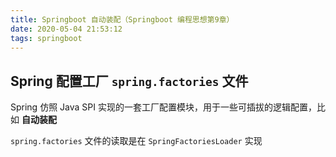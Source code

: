 ```yaml
---
title: Springboot 自动装配（Springboot 编程思想第9章）
date: 2020-05-04 21:53:12
tags: springboot
---
```


## Spring 配置工厂 `spring.factories` 文件

Spring 仿照 Java SPI 实现的一套工厂配置模块，用于一些可插拔的逻辑配置，比如 **自动装配**

`spring.factories` 文件的读取是在 `SpringFactoriesLoader` 实现

